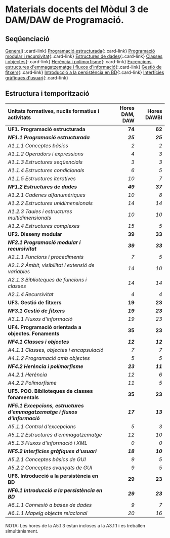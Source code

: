 # Materials docents del Mòdul 3 de DAM/DAW de Programació.

## Seqüenciació

 [General](uf0nf1.md){:.card-link}
 [Programació estructurada](uf1nf1.md){:.card-link}
 [Programació modular i recursivitat](uf2nf1.md){:.card-link}
 [Estructures de dades](uf1nf2.md){:.card-link}
 [Classes i objectes](uf4nf1.md){:.card-link}
 [Herència i polimorfisme](uf4nf2.md){:.card-link}
 [Excepcions, estructures d'emmagatzematge i fluxos d'informació](uf5nf1.md){:.card-link}
 [Gestió de fitxers](uf3nf1.md){:.card-link}
 [Introducció a la persistència en BD](uf6nf1.md){:.card-link}
 [Interfícies gràfiques d'usuari](uf5nf2.md){:.card-link}

## Estructura i temporització

|Unitats formatives, nuclis formatius i activitats | Hores DAM, DAW | Hores DAWBI |
|:--- | ---:| ---:|
|**UF1. Programació estructurada** |    **74** |  **62** |
|***NF1.1 Programació estructurada*** | ***25*** | ***25*** |
|*A1.1.1 Conceptes bàsics* | *2* | *2* |
|*A1.1.2 Operadors i expressions* | *4* | *3* |
|*A1.1.3 Estructures seqüencials* | *3* | *3* |
|*A1.1.4 Estructures condicionals* | *6* | *5* |
|*A1.1.5 Estructures iteratives* | *10* | *7* |
|***NF1.2 Estructures de dades*** | ***49*** | ***37*** |
|*A1.2.1 Cadenes alfanumèriques* | *10* | *8* |
|*A1.2.2 Estructures unidimensionals* | *14* | *14* |
|*A1.2.3 Taules i estructures multidimensionals* | *10* | *10* |
|*A1.2.4 Estructures complexes* | *15* | *5* |
|**UF2. Disseny modular** |    **39** |   **33** |
|***NF2.1 Programació modular i recursivitat*** | ***39*** |  ***33*** |
|*A2.1.1 Funcions i procediments* | *7* | *5* |
|*A2.1.2 Àmbit, visibilitat i extensió de variables* | *14* | *10* |
|*A2.1.3 Biblioteques de funcions i classes* | *14* | *14* |
|*A2.1.4 Recursivitat* | *4* | *4* |
|**UF3. Gestió de fitxers** |    **19** |   **23** |
|***NF3.1 Gestió de fitxers*** | ***19*** | ***23*** |
|*A3.1.1 Fluxos d'informació* | *19* | *23* |
|**UF4. Programació orientada a objectes. Fonaments** |    **35** |   **23** |
|***NF4.1 Classes i objectes*** | ***12*** | ***12*** |
|*A4.1.1 Classes, objectes i encapsulació* | *7* | *7* |
|*A4.1.2 Programació amb objectes* | *5* | *5* |
|***NF4.2 Herència i polimorfisme*** | ***23*** | ***11*** |
|*A4.2.1 Herència* | *12* | *6* |
|*A4.2.2 Polimorfisme* | *11* | *5* |
|**UF5. POO. Biblioteques de classes fonamentals** |    **35** |   **23** |
|***NF5.1 Excepcions, estructures d'emmagatzematge i fluxos d'informació*** | ***17*** | ***13*** |
|*A5.1.1 Control d'excepcions* | *5* | *3* | 
|*A5.1.2 Estructures d'emmagatzematge* | *12* | *10* | 
|*A5.1.3 Fluxos d'informació i XML* | *0* |  *0* | 
|***NF5.2 Interfícies gràfiques d'usuari*** | ***18*** | ***10*** |
|*A5.2.1 Conceptes bàsics de GUI* | *9* | *5* |
|*A5.2.2 Conceptes avançats de GUI* | *9* | *5* |
|**UF6. Introducció a la persistència en BD** |    **29** |   **23** |
|***NF6.1 Introducció a la persistència en BD*** | ***29*** | ***23*** |
|*A6.1.1 Connexió a bases de dades* | *9* | *7* |
|*A6.1.1 Mapeig objecte relacional* | *20* | *16* |

NOTA: Les hores de la A5.1.3 estan incloses a la A3.1.1 i es treballen simultàniament.

